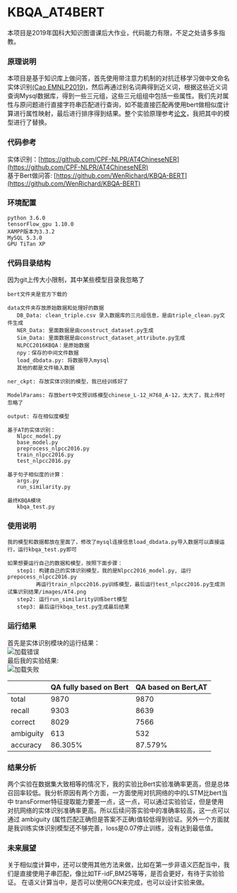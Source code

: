 # KBQA_AT4BERT
   本项目是2019年国科大知识图谱课后大作业，代码能力有限，不足之处请多多指教。
   
### 原理说明
  本项目是基于知识库上做问答，首先使用带注意力机制的对抗迁移学习做中文命名实体识别[(Cao EMNLP2019)]( http://aclweb.org/anthology/D18-1017)，然后再通过别名词典得到近义词，根据这些近义词查询Mysql数据库，得到一些三元组，这些三元组组中包括一些属性。我们先对属性与原问题进行直接字符串匹配进行查询，如不能直接匹配再使用bert做相似度计算进行属性映射，最后进行排序得到结果。整个实验原理参考[论文](http://www.doc88.com/p-9095635489643.html)，我把其中的模型进行了替换。
 
### 代码参考
  实体识别：[https://github.com/CPF-NLPR/AT4ChineseNER](https://github.com/CPF-NLPR/AT4ChineseNER)<br/>
  基于Bert做问答: [https://github.com/WenRichard/KBQA-BERT](https://github.com/WenRichard/KBQA-BERT)

### 环境配置
   ```
   python 3.6.0
   tensorFlow_gpu 1.10.0
   XAMPP版本为3.3.2
   MySQL 5.3.0
   GPU TiTan XP
   ```

### 代码目录结构
   因为git上传大小限制，其中某些模型目录我忽略了<br/>
   ```
   bert文件夹是官方下载的
   
   data文件夹存放原始数据和处理好的数据
      DB_Data: clean_triple.csv 录入数据库的三元组信息，是由triple_clean.py文件生成
      NER_Data: 里面数据是由construct_dataset.py生成
      Sim_Data: 里面数据是由construct_dataset_attribute.py生成
      NLPCC2016KBQA：是原始数据
      npy：保存的中间文件数据
      load_dbdata.py: 将数据导入mysql
      其他的都是文件输入数据
   
   ner_ckpt: 存放实体识别的模型，我已经训练好了
   
   ModelParams: 存放bert中文预训练模型chinese_L-12_H768_A-12，太大了，我上传时忽略了
   
   output: 存在相似度模型
   
   基于AT的实体识别：
      Nlpcc_model.py 
      base_model.py
      preprocess_nlpcc2016.py
      train_nlpcc2016.py
      test_nlpcc2016.py
      
   基于句子相似度的计算：
      args.py
      run_similarity.py
   
   最终KBQA模块
      kbqa_test.py
   ```
 ### 使用说明
   ```
   我的模型和数据都放在里面了，修改了mysql连接信息load_dbdata.py导入数据可以直接运行，运行kbqa_test.py即可
   
   如果想要运行自己的数据和模型，按照下面步骤：
      step1: 构建自己的实体识别模型，我的是Nlpcc2016_model.py, 运行prepocess_nlpcc2016.py
            再运行train_nlpcc2016.py训练模型，最后运行test_nlpcc2016.py生成测试集识别结果/images/AT4.png
      step2: 运行run_similarity训练bert模型
      step3: 最后运行kbqa_test.py生成最后结果
   ```
  ### 运行结果
   首先是实体识别模块的运行结果：<br/>
   ![加载错误](https://github.com/yeweiyangxinci/KBQA_AT4BERT/blob/master/images/AT4.png)<br/>
   最后我的实验结果:<br/>
   ![加载失败](https://github.com/yeweiyangxinci/KBQA_AT4BERT/blob/master/images/kbqa.png)<br/>

   ||QA fully based on Bert|QA based on Bert,AT|
   |:---|:---|:---|
   |total|9870|9870|
   |recall|9303|8639|
   |correct|8029|7566|
   |ambiguity|613|532|
   |accuracy|86.305%|87.579%|
   ### 结果分析
   两个实验在数据集大致相等的情况下，我的实验比Bert实验准确率更高，但是总体召回率较低。我分析原因有两个方面，一方面使用对抗网络的中的LSTM比bert当中    transFormer特征提取能力要差一点，这一点，可以通过实验验证，但是使用对抗网络的实体识别准确率更高。所以后续问答实验中的准确率较高，这一点可以通过      ambiguity (属性匹配正确但是答案不正确)值较低得到验证。另外一个方面就是我训练实体识别模型还不够完善，loss是0.07停止训练，没有达到最低值。
   
   ### 未来展望
   关于相似度计算中，还可以使用其他方法来做，比如在第一步非语义匹配当中，我们是直接使用子串匹配，像比如TF-idF,BM25等等，是否会更好，有待于实验验证。    在语义计算当中，是否可以使用GCN来完成，也可以设计实验来做。
  

